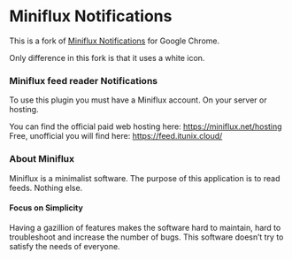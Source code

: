 # Miniflux Notifications

This is a fork of [Miniflux Notifications](https://chrome.google.com/webstore/detail/miniflux-notifications/jpeplhckmjlpahnkpblakfligkbfefkg) for Google Chrome.

Only difference in this fork is that it uses a white icon.

### Miniflux feed reader Notifications

To use this plugin you must have a Miniflux account. On your server or hosting.

You can find the official paid web hosting here: https://miniflux.net/hosting
Free, unofficial you will find here: https://feed.itunix.cloud/

### About Miniflux

Miniflux is a minimalist software. The purpose of this application is to read feeds. Nothing else.

#### Focus on Simplicity

Having a gazillion of features makes the software hard to maintain, hard to troubleshoot and increase the number of bugs.
This software doesn’t try to satisfy the needs of everyone.

